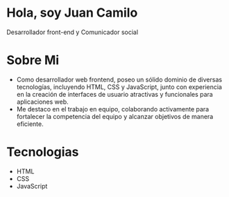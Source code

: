 # Hola, soy Juan Camilo
Desarrollador front-end y Comunicador social 
# Sobre Mi
- Como desarrollador web frontend, poseo un sólido dominio de diversas tecnologías, incluyendo HTML, CSS y JavaScript, junto con experiencia en la creación de interfaces de usuario atractivas y funcionales para aplicaciones web.
- Me destaco en el trabajo en equipo, colaborando activamente para fortalecer la competencia del equipo y alcanzar objetivos de manera eficiente.
# Tecnologias
- HTML
- CSS
- JavaScript
